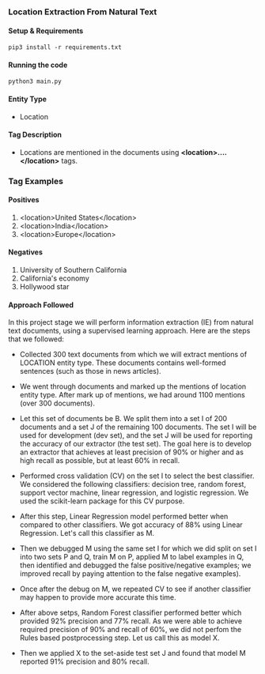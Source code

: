 ### Location Extraction From Natural Text


#### Setup & Requirements
```shell
pip3 install -r requirements.txt
```

#### Running the code
```shell
python3 main.py
```

#### Entity Type
* Location

#### Tag Description
* Locations are mentioned in the documents using **\<location\>....\</location\>** tags.


### Tag Examples

#### Positives
1. \<location\>United States\</location\>
2. \<location\>India\</location\>
3. \<location\>Europe\</location\>

#### Negatives
1. University of Southern California
2. California's economy
3. Hollywood star


#### Approach Followed
In this project stage we will perform information extraction (IE) from natural text documents, using a supervised learning approach. Here are the steps that we followed: 

* Collected 300 text documents from which we will extract mentions of LOCATION entity type. These documents contains well-formed sentences (such as those in news articles). 

* We went through documents and marked up the mentions of location entity type. After mark up of mentions, we had around 1100 mentions (over 300 documents).

* Let this set of documents be B. We split them into a set I of 200 documents and a set J of the remaining 100 documents. The set I will be used for development (dev set), and the set J will be used for reporting the accuracy of our extractor (the test set). The goal here is to develop an extractor that achieves at least precision of 90% or higher and as high recall as possible, but at least 60% in recall. 

* Performed cross validation (CV) on the set I to select the best classifier. We considered the following classifiers: decision tree, random forest, support vector machine, linear regression, and logistic regression. We used the scikit-learn package for this CV purpose. 

* After this step, Linear Regression model performed better when compared to other classifiers. We got accuracy of 88% using Linear Regression. Let's call this classifier as M.

* Then we debugged M using the same set I for which we did split on set I into two sets P and Q, train M on P, applied M to label examples in Q, then identified and debugged the false positive/negative examples; we improved recall by paying attention to the false negative examples). 

* Once after the debug on M, we repeated CV to see if another classifier may happen to provide more accurate this time.

* After above setps, Random Forest classifier performed better which provided 92% precision and 77% recall. As we were able to achieve required precision of 90% and recall of 60%, we did not perfom the Rules based postprocessing step. Let us call this as model X.

* Then we applied X to the set-aside test set J and found that model M reported 91% precision and 80% recall. 



